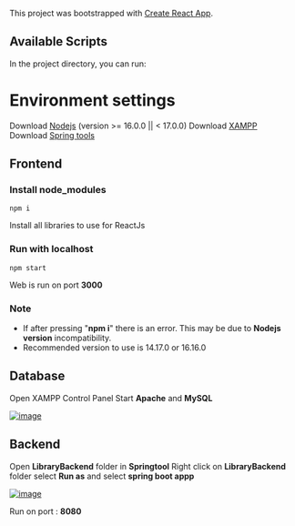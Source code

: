 This project was bootstrapped with [Create React App](https://github.com/facebook/create-react-app).

## Available Scripts

In the project directory, you can run:

# Environment settings
Download [Nodejs](https://nodejs.org/en/blog/release/v16.16.0) (version >= 16.0.0 || < 17.0.0)
Download [XAMPP](https://www.apachefriends.org/download.html) 
Download [Spring tools](https://spring.io/tools)

## Frontend

### Install node_modules

    npm i

Install all libraries to use for ReactJs

### Run with localhost

    npm start
 Web is run on port **3000**
 
### Note

 - If after pressing "**npm i**" there is an error. This may be due to **Nodejs version** incompatibility.  
 - Recommended version to use is 14.17.0 or 16.16.0

## Database
Open XAMPP Control Panel
Start **Apache** and **MySQL**

[![image](https://www.linkpicture.com/q/xampp.png)](https://www.linkpicture.com/view.php?img=LPic64456bf8e07b6855824500)

## Backend
Open **LibraryBackend** folder in **Springtool**
Right click on **LibraryBackend** folder select **Run as** and select **spring boot appp**

[![image](https://www.linkpicture.com/q/runBackend.png)](https://www.linkpicture.com/view.php?img=LPic64456d736cc081073128544)

Run on port : **8080**
